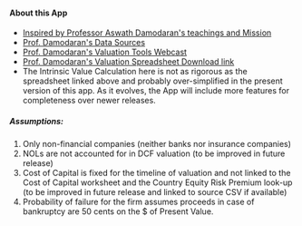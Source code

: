 #### About this App ####
- [Inspired by Professor Aswath Damodaran's teachings and Mission](http://pages.stern.nyu.edu/~adamodar/New_Home_Page/home.htm)
- [Prof. Damodaran's Data Sources](http://pages.stern.nyu.edu/~adamodar/New_Home_Page/datacurrent.html)
- [Prof. Damodaran's Valuation Tools Webcast](https://www.youtube.com/watch?v=F9GfXJ-IrSA)
- [Prof. Damodaran's Valuation Spreadsheet Download link](http://www.stern.nyu.edu/~adamodar/pc/fcffsimpleginzuCorona.xlsx)
- The Intrinsic Value Calculation here is not as rigorous as the spreadsheet linked above and probably over-simplified in the present version of this app. As it evolves, the App will include more features for completeness over newer releases.

##### *Assumptions:* #####
1. Only non-financial companies (neither banks nor insurance companies)
2. NOLs are not accounted for in DCF valuation (to be improved in future release)
3. Cost of Capital is fixed for the timeline of valuation and not linked to the Cost of Capital worksheet and the Country Equity Risk Premium look-up (to be improved in future release and linked to source CSV if available)
4. Probability of failure for the firm assumes proceeds in case of bankruptcy are 50 cents on the $ of Present Value.

